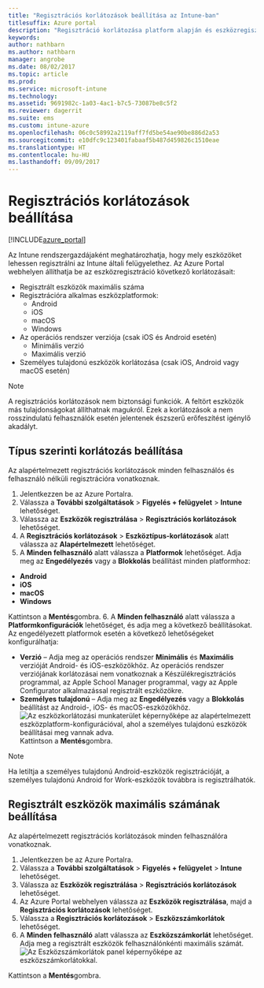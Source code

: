 ```yaml
---
title: "Regisztrációs korlátozások beállítása az Intune-ban"
titlesuffix: Azure portal
description: "Regisztráció korlátozása platform alapján és eszközregisztrálási korlát beállítása az Intune-ban. \""
keywords: 
author: nathbarn
ms.author: nathbarn
manager: angrobe
ms.date: 08/02/2017
ms.topic: article
ms.prod: 
ms.service: microsoft-intune
ms.technology: 
ms.assetid: 9691982c-1a03-4ac1-b7c5-73087be8c5f2
ms.reviewer: dagerrit
ms.suite: ems
ms.custom: intune-azure
ms.openlocfilehash: 06c0c58992a2119aff7fd5be54ae90be886d2a53
ms.sourcegitcommit: e10dfc9c123401fabaaf5b487d459826c1510eae
ms.translationtype: HT
ms.contentlocale: hu-HU
ms.lasthandoff: 09/09/2017
---
```

# <a name="set-enrollment-restrictions"></a>Regisztrációs korlátozások beállítása

[!INCLUDE[azure_portal](./includes/azure_portal.md)]

Az Intune rendszergazdájaként meghatározhatja, hogy mely eszközöket lehessen regisztrálni az Intune általi felügyelethez. Az Azure Portal webhelyen állíthatja be az eszközregisztráció következő korlátozásait:

- Regisztrált eszközök maximális száma
- Regisztrációra alkalmas eszközplatformok:
  - Android
  - iOS
  - macOS
  - Windows
- Az operációs rendszer verziója (csak iOS és Android esetén)
  - Minimális verzió
  - Maximális verzió
- Személyes tulajdonú eszközök korlátozása (csak iOS, Android vagy macOS esetén)

>[!NOTE]
>A regisztrációs korlátozások nem biztonsági funkciók. A feltört eszközök más tulajdonságokat állíthatnak magukról. Ezek a korlátozások a nem rosszindulatú felhasználók esetén jelentenek észszerű erőfeszítést igénylő akadályt.

## <a name="set-device-type-restrictions"></a>Típus szerinti korlátozás beállítása
Az alapértelmezett regisztrációs korlátozások minden felhasználós és felhasználó nélküli regisztrációra vonatkoznak.
1. Jelentkezzen be az Azure Portalra.
2. Válassza a **További szolgáltatások** > **Figyelés + felügyelet** > **Intune** lehetőséget.
3. Válassza az **Eszközök regisztrálása** > **Regisztrációs korlátozások** lehetőséget.
4. A **Regisztrációs korlátozások** > **Eszköztípus-korlátozások** alatt válassza az **Alapértelmezett** lehetőséget.
5. A **Minden felhasználó** alatt válassza a **Platformok** lehetőséget. Adja meg az **Engedélyezés** vagy a **Blokkolás** beállítást minden platformhoz:
  - **Android**
  - **iOS**
  - **macOS**
  - **Windows**

  Kattintson a **Mentés**gombra.
6. A **Minden felhasználó** alatt válassza a **Platformkonfigurációk** lehetőséget, és adja meg a következő beállításokat. Az engedélyezett platformok esetén a következő lehetőségeket konfigurálhatja:
  - **Verzió** – Adja meg az operációs rendszer **Minimális** és **Maximális** verzióját Android- és iOS-eszközökhöz. Az operációs rendszer verziójának korlátozásai nem vonatkoznak a Készülékregisztrációs programmal, az Apple School Manager programmal, vagy az Apple Configurator alkalmazással regisztrált eszközökre.
  - **Személyes tulajdonú** – Adja meg az **Engedélyezés** vagy a **Blokkolás** beállítást az Android-, iOS- és macOS-eszközökhöz.
  ![Az eszközkorlátozási munkaterület képernyőképe az alapértelmezett eszközplatform-konfigurációval, ahol a személyes tulajdonú eszközök beállításai meg vannak adva.](media/device-restrictions-platform-configurations.png)
  Kattintson a **Mentés**gombra.

>[!NOTE]
>Ha letiltja a személyes tulajdonú Android-eszközök regisztrációját, a személyes tulajdonú Android for Work-eszközök továbbra is regisztrálhatók.

## <a name="set-device-limit-restrictions"></a>Regisztrált eszközök maximális számának beállítása
Az alapértelmezett regisztrációs korlátozások minden felhasználóra vonatkoznak.
1. Jelentkezzen be az Azure Portalra.
2. Válassza a **További szolgáltatások** > **Figyelés + felügyelet** > **Intune** lehetőséget.
3. Válassza az **Eszközök regisztrálása** > **Regisztrációs korlátozások** lehetőséget.
4. Az Azure Portal webhelyen válassza az **Eszközök regisztrálása**, majd a **Regisztrációs korlátozások** lehetőséget.
5. Válassza a **Regisztrációs korlátozások** > **Eszközszámkorlátok** lehetőséget.
6. A **Minden felhasználó** alatt válassza az **Eszközszámkorlát** lehetőséget. Adja meg a regisztrált eszközök felhasználónkénti maximális számát.  
![Az Eszközszámkorlátok panel képernyőképe az eszközszámkorlátokkal.](./media/device-restrictions-limit.png)

  Kattintson a **Mentés**gombra.
